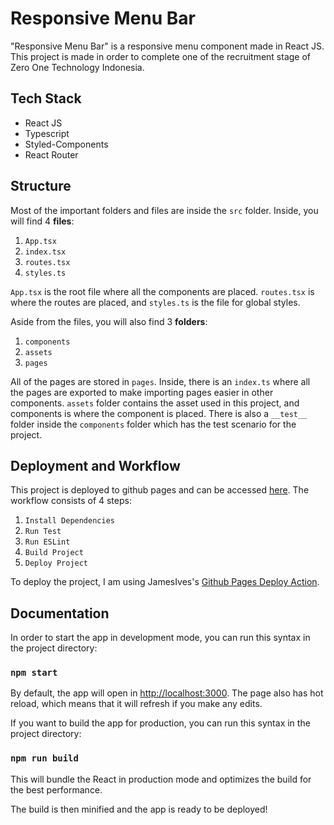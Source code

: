 # Responsive Menu Bar

"Responsive Menu Bar" is a responsive menu component made in React JS. This project is made in order to complete one of the recruitment stage of Zero One Technology Indonesia.

## Tech Stack

* React JS
* Typescript
* Styled-Components
* React Router

## Structure

Most of the important folders and files are inside the `src` folder. Inside, you will find 4 __files__:

1. `App.tsx`
2. `index.tsx`
3. `routes.tsx`
4. `styles.ts`

`App.tsx` is the root file where all the components are placed. `routes.tsx` is where the routes are placed, and `styles.ts` is the file for global styles.

Aside from the files, you will also find 3 __folders__:

1. `components`
2. `assets`
3. `pages`

All of the pages are stored in `pages`. Inside, there is an `index.ts` where all the pages are exported to make importing pages easier in other components.  `assets` folder contains the asset used in this project, and components is where the component is placed. There is also a `__test__` folder inside the `components` folder which has the test scenario for the project.

## Deployment and Workflow

This project is deployed to github pages and can be accessed [here](https://alifsiregar.github.io/responsive-menu-bar/). The workflow consists of 4 steps:

1. `Install Dependencies`
2. `Run Test`
3. `Run ESLint`
4. `Build Project`
5. `Deploy Project`

To deploy the project, I am using JamesIves's [Github Pages Deploy Action](https://github.com/JamesIves/github-pages-deploy-action).

## Documentation

In order to start the app in development mode,  you can run this syntax in the project directory:

### `npm start`

By default, the app will open in [http://localhost:3000](http://localhost:3000). The page also has hot reload, which means that it will refresh if you make any edits.

If you want to build the app for production,  you can run this syntax in the project directory:

### `npm run build`

This will bundle the React in production mode and optimizes the build for the best performance.

The build is then minified and the app is ready to be deployed!
